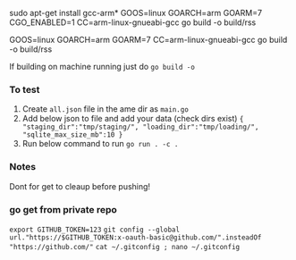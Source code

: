 
sudo apt-get install gcc-arm*
GOOS=linux GOARCH=arm GOARM=7 CGO_ENABLED=1 CC=arm-linux-gnueabi-gcc go build -o build/rss

GOOS=linux GOARCH=arm GOARM=7 CC=arm-linux-gnueabi-gcc go build -o build/rss

If building on machine running just do `go build -o`

### To test
1. Create `all.json` file in the ame dir as `main.go`
2. Add below json to file and add your data (check dirs exist)
`
{
    "staging_dir":"tmp/staging/",
    "loading_dir":"tmp/loading/",
    "sqlite_max_size_mb":10
}
`
3. Run below command to run
`go run . -c .`

### Notes
Dont for get to cleaup before pushing!

### go get from private repo
`export GITHUB_TOKEN=123`
`git config --global url."https://$GITHUB_TOKEN:x-oauth-basic@github.com/".insteadOf "https://github.com/"`
`cat ~/.gitconfig ; nano ~/.gitconfig`